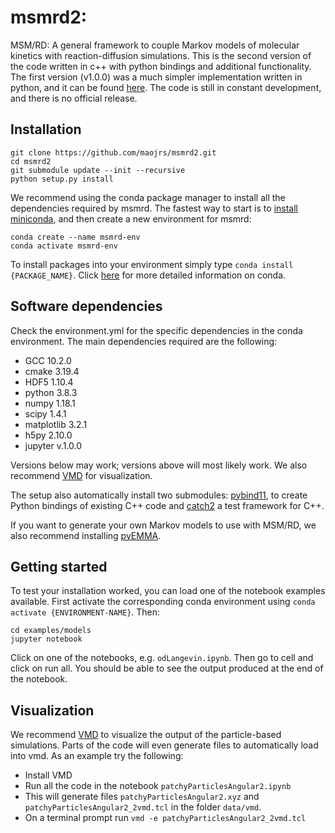 # msmrd2:
MSM/RD: A general framework to couple Markov models of molecular kinetics with reaction-diffusion simulations. This is the second version of the code written in c++ with python bindings and additional functionality. The first version (v1.0.0) was a much simpler implementation written in python, and it can be found [here](https://github.com/markovmodel/msmrd). The code is still in constant development, and there is no official release.

## Installation
```
git clone https://github.com/maojrs/msmrd2.git
cd msmrd2
git submodule update --init --recursive
python setup.py install

```
We recommend using the conda package manager to install all the dependencies required by msmrd. The fastest way to start is to [install miniconda](https://conda.io/projects/conda/en/latest/user-guide/install/index.html), and then create a new environment for msmrd:

```
conda create --name msmrd-env
conda activate msmrd-env 
```

To install packages into your environment simply type `conda install {PACKAGE_NAME}`. Click [here](https://conda.io/projects/conda/en/latest/index.html) for more detailed information on conda. 

## Software dependencies 
Check the environment.yml for the specific dependencies in the conda environment. The main dependencies required are the following:
- GCC 10.2.0
- cmake 3.19.4
- HDF5 1.10.4
- python 3.8.3
- numpy 1.18.1
- scipy 1.4.1
- matplotlib 3.2.1
- h5py 2.10.0
- jupyter v.1.0.0

Versions below may work; versions above will most likely work. We also recommend [VMD](http://www.ks.uiuc.edu/Research/vmd/) for visualization. 

The setup also automatically install two submodules: [pybind11](https://github.com/pybind/pybind11), to create Python bindings of existing C++ code and [catch2](https://github.com/catchorg/Catch2/tree/v2.x) a test framework for C++.

If you want to generate your own Markov models to use with MSM/RD, we also recommend installing [pyEMMA](http://emma-project.org/latest/).


## Getting started
To test your installation worked, you can load one of the notebook examples available. First activate the corresponding conda environment using `conda activate {ENVIRONMENT-NAME}`. Then:
```
cd examples/models
jupyter notebook
```
Click on one of the notebooks, e.g. `odLangevin.ipynb`. Then go to cell and click on run all. You should be able to see the output produced at the end of the notebook.

## Visualization
We recommend [VMD](http://www.ks.uiuc.edu/Research/vmd/) to visualize the output of the particle-based simulations. Parts of the code will even generate files to automatically load into vmd. As an example try the following:
- Install VMD
- Run all the code in the notebook `patchyParticlesAngular2.ipynb`
- This will generate files `patchyParticlesAngular2.xyz`  and `patchyParticlesAngular2_2vmd.tcl` in the folder `data/vmd`.
- On a terminal prompt run `vmd -e patchyParticlesAngular2_2vmd.tcl`

